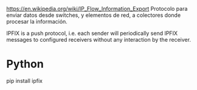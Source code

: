 https://en.wikipedia.org/wiki/IP_Flow_Information_Export
Protocolo para enviar datos desde switches, y elementos de red, a colectores donde procesar la información.

IPFIX is a push protocol, i.e. each sender will periodically send IPFIX messages to configured receivers without any interaction by the receiver.



# Python
pip install ipfix


